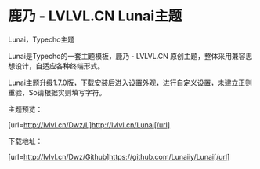 # 鹿乃 - LVLVL.CN  Lunai主题

Lunai，Typecho主题

Lunai是Typecho的一套主题模板，鹿乃 - LVLVL.CN 原创主题，整体采用兼容思想设计，自适应各种终端形式。

Lunai主题升级1.7.0版，下载安装后进入设置外观，进行自定义设置，未建立正则重验，So请根据实则填写字符。

主题预览：

[url=http://lvlvl.cn/Dwz/L]http://lvlvl.cn/Lunai[/url]

下载地址：

[url=http://lvlvl.cn/Dwz/Github]https://github.com/Lunaiiy/Lunai[/url]
